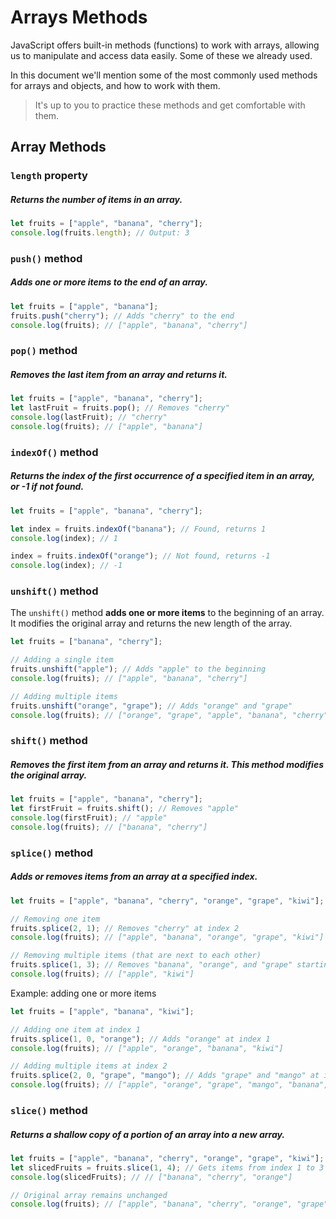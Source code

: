 # Arrays Methods

JavaScript offers built-in methods (functions) to work with arrays, allowing us to manipulate and access data easily. Some of these we already used.

In this document we'll mention some of the most commonly used methods for arrays and objects, and how to work with them.

> It's up to you to practice these methods and get comfortable with them.

## Array Methods

### `length` property

##### Returns the number of items in an array.

```javascript
let fruits = ["apple", "banana", "cherry"];
console.log(fruits.length); // Output: 3
```

### `push()` method

##### Adds one or more items to the end of an array.

```javascript
let fruits = ["apple", "banana"];
fruits.push("cherry"); // Adds "cherry" to the end
console.log(fruits); // ["apple", "banana", "cherry"]
```

### `pop()` method

##### Removes the last item from an array and returns it.

```javascript
let fruits = ["apple", "banana", "cherry"];
let lastFruit = fruits.pop(); // Removes "cherry"
console.log(lastFruit); // "cherry"
console.log(fruits); // ["apple", "banana"]
```

### `indexOf()` method

##### Returns the index of the first occurrence of a specified item in an array, or -1 if not found.

```javascript
let fruits = ["apple", "banana", "cherry"];

let index = fruits.indexOf("banana"); // Found, returns 1
console.log(index); // 1

index = fruits.indexOf("orange"); // Not found, returns -1
console.log(index); // -1
```

### `unshift()` method

The `unshift()` method **adds one or more items** to the beginning of an array. It modifies the original array and returns the new length of the array.

```javascript
let fruits = ["banana", "cherry"];

// Adding a single item
fruits.unshift("apple"); // Adds "apple" to the beginning
console.log(fruits); // ["apple", "banana", "cherry"]

// Adding multiple items
fruits.unshift("orange", "grape"); // Adds "orange" and "grape"
console.log(fruits); // ["orange", "grape", "apple", "banana", "cherry"]
```

### `shift()` method

##### Removes the first item from an array and returns it. This method modifies the original array.

```javascript
let fruits = ["apple", "banana", "cherry"];
let firstFruit = fruits.shift(); // Removes "apple"
console.log(firstFruit); // "apple"
console.log(fruits); // ["banana", "cherry"]
```

### `splice()` method

##### Adds or removes items from an array at a specified index.

```javascript
let fruits = ["apple", "banana", "cherry", "orange", "grape", "kiwi"];

// Removing one item
fruits.splice(2, 1); // Removes "cherry" at index 2
console.log(fruits); // ["apple", "banana", "orange", "grape", "kiwi"]

// Removing multiple items (that are next to each other)
fruits.splice(1, 3); // Removes "banana", "orange", and "grape" starting from index 1
console.log(fruits); // ["apple", "kiwi"]
```

Example: adding one or more items

```javascript
let fruits = ["apple", "banana", "kiwi"];

// Adding one item at index 1
fruits.splice(1, 0, "orange"); // Adds "orange" at index 1
console.log(fruits); // ["apple", "orange", "banana", "kiwi"]

// Adding multiple items at index 2
fruits.splice(2, 0, "grape", "mango"); // Adds "grape" and "mango" at index 2
console.log(fruits); // ["apple", "orange", "grape", "mango", "banana", "kiwi"]
```

### `slice()` method

##### Returns a shallow copy of a portion of an array into a new array.

```javascript
let fruits = ["apple", "banana", "cherry", "orange", "grape", "kiwi"];
let slicedFruits = fruits.slice(1, 4); // Gets items from index 1 to 3 (not including index 4)
console.log(slicedFruits); // // ["banana", "cherry", "orange"]

// Original array remains unchanged
console.log(fruits); // ["apple", "banana", "cherry", "orange", "grape", "kiwi"]
```
